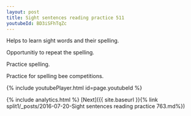 ```yaml
---
layout: post
title: Sight sentences reading practice 511
youtubeId: BD3iSFhTqZc
---
```

 
 
Helps to learn sight words and their spelling.

Opportunitiy to repeat the spelling. 

Practice spelling. 
 
Practice for spelling bee competitions. 
 
{% include youtubePlayer.html id=page.youtubeId %}
 
 
{% include analytics.html %} 
[Next]({{ site.baseurl }}{% link  split1/_posts/2016-07-20-Sight sentences reading practice 763.md%})
 
